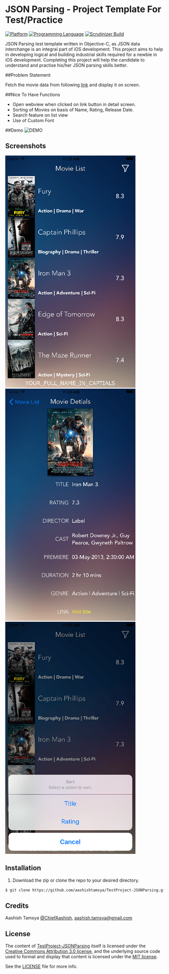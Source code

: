 # JSON Parsing - Project Template For Test/Practice

[![Platform](https://img.shields.io/badge/platform-ios-lightgrey.svg)]()
[![Programming Language](https://img.shields.io/badge/language-objective--c-ff69b4.svg)]()
[![Scrutinizer Build](https://img.shields.io/scrutinizer/build/g/filp/whoops.svg?maxAge=2592000)]()

JSON Parsing test template written in Objective-C, as JSON data interchange is an integral part of iOS development. This project aims to help in developing logical and building industrial skills required for a newbie in iOS development. Completing this project will help the candidate to understand and practise his/her JSON parsing skills better.  


##Problem Statement

Fetch the movie data from following [link](https://json-test-sample-project.firebaseio.com/api.json) and display it on screen.

##Nice To Have Functions
- Open webview when clicked on link button in detail screen.
- Sorting of Movies on basis of Name, Rating, Release Date.
- Search feature on list view
- Use of Custom Font

##Demo
![DEMO](https://github.com/aashishtamsya/TestProject-JSONParsing/blob/master/Resources/DEMO/ATDemo.gif)

## Screenshots

![Screenshot Home](Resources/Screenshots/1.png?raw=true "Screenshot Home")
![Screenshot Detail](Resources/Screenshots/2.png?raw=true "Screenshot Detail")
![Screenshot Filter](Resources/Screenshots/3.png?raw=true "Screenshot Filter")


## Installation

1. Download the zip or clone the repo to your desired directory.

```sh
$ git clone https://github.com/aashishtamsya/TestProject-JSONParsing.git 
```

## Credits

Aashish Tamsya [@ChiefAashish](https://www.twitter.com/chiefaashish),
aashish.tamsya@gmail.com

## License

The content of [TestProject-JSONParsing](https://github.com/aashishtamsya/TestProject-JSONParsing) itself is licensed under the [Creative Commons Attribution 3.0 license](https://creativecommons.org/licenses/by/3.0/us/deed.en_US), and the underlying source code used to format and display that content is licensed under the [MIT license](https://opensource.org/licenses/mit-license.php).

See the [LICENSE](LICENSE.md) file for more info.
